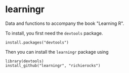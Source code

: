 learningr
=========

Data and functions to accompany the book "Learning R".

To install, you first need the `devtools` package.

    install.packages("devtools")
    
Then you can install the `learningr` package using    
  
    library(devtools)
    install_github("learningr", "richierocks")
    
    